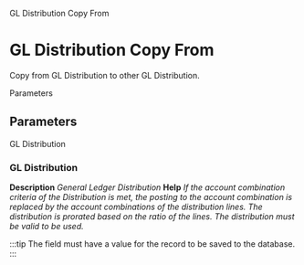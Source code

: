 
GL Distribution Copy From
# GL Distribution Copy From


Copy from GL Distribution to other GL Distribution.

Parameters
## Parameters


GL Distribution
### GL Distribution

**Description**
 *General Ledger Distribution*
**Help**
 *If the account combination criteria of the Distribution is met, the posting to the account combination is replaced by the account combinations of the distribution lines.  The distribution is prorated based on the ratio of the lines. The distribution must be valid to be used.*

:::tip
The field must have a value for the record to be saved to the database.
:::